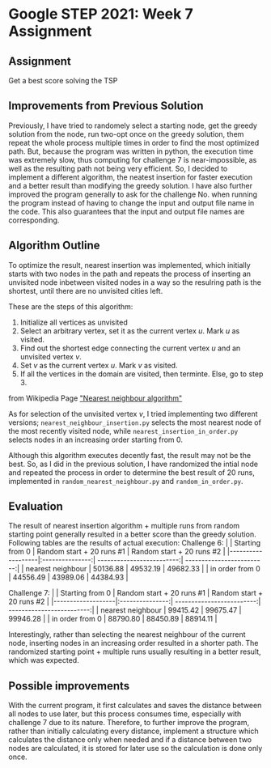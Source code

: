 # Google STEP 2021: Week 7 Assignment

## Assignment
Get a best score solving the TSP

## Improvements from Previous Solution
Previously, I have tried to randomely select a starting node, get the greedy solution from the node, run two-opt once on the greedy solution, them repeat the whole process multiple times in order to find the most optimized path. 
But, because the program was written in python, the execution time was extremely slow, thus computing for challenge 7 is near-impossible, as well as the resulting path not being very efficient.
So, I decided to implement a different algorithm, the neatest insertion for faster execution and a better result than modifying the greedy solution. 
I have also further improved the program generally to ask for the challenge No. when running the program instead of having to change the input and output file name in the code. This also guarantees that the input and output file names are corresponding.

## Algorithm Outline
To optimize the result, nearest insertion was implemented, which initially starts with two nodes in the path and repeats the process of inserting an unvisited node inbetween visited nodes in a way so the resulring path is the shortest, until there are no unvisited cities left.

These are the steps of this algorithm:
1. Initialize all vertices as unvisited
2. Select an arbitrary vertex, set it as the current vertex *u*. Mark *u* as visited.
3. Find out the shortest edge connecting the current vertex *u* and an unvisited vertex *v*.
4. Set *v* as the current vertex *u*. Mark *v* as visited.
5. If all the vertices in the domain are visited, then terminte. Else, go to step 3.

from Wikipedia Page ["Nearest neighbour algorithm"](https://en.wikipedia.org/wiki/Nearest_neighbour_algorithm)

As for selection of the unvisited vertex *v*, I tried implementing two different versions; `nearest_neighbour_insertion.py` selects the most nearest node of the most recently visited node, while `nearest_insertion_in_order.py` selects nodes in an increasing order starting from 0.

Although this algorithm executes decently fast, the result may not be the best. So, as I did in the previous solution, I have randomized the intial node and repeated the process in order to determine the best result of 20 runs, implemented in `random_nearest_neighbour.py` and `random_in_order.py`.

## Evaluation
The result of nearest insertion algorithm + multiple runs from random starting point generally resulted in a better score than the greedy solution. 
Following tables are the results of actual execution:
Challenge 6:
|                   | Starting from 0 | Random start + 20 runs #1 | Random start + 20 runs #2 |
|-------------------|:---------------:| -------------------------:| -------------------------:|
| nearest neighbour | 50136.88        | 49532.19                  | 49682.33                  |
| in order from 0   | 44556.49        | 43989.06                  | 44384.93                  |

Challenge 7:
|                   | Starting from 0 | Random start + 20 runs #1 | Random start + 20 runs #2 |
|-------------------|:---------------:| -------------------------:| -------------------------:|
| nearest neighbour | 99415.42        | 99675.47                  | 99946.28                  |
| in order from 0   | 88790.80        | 88450.89                  | 88914.11                  |

Interestingly, rather than selecting the nearest neighbour of the current node, inserting nodes in an increasing order resulted in a shorter path. The randomized starting point + multiple runs usually resulting in a better result, which was expected.

## Possible improvements
With the current program, it first calculates and saves the distance between all nodes to use later, but this process consumes time, especially with challenge 7 due to its nature. Therefore, to further improve the program, rather than initially calculating every distance, implement a structure which calculates the distance only when needed and if a distance between two nodes are calculated, it is stored for later use so the calculation is done only once.